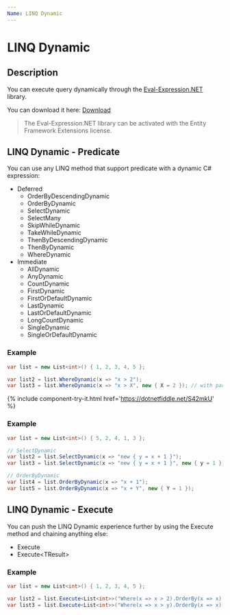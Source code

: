 ```yaml
---
Name: LINQ Dynamic
---
```


# LINQ Dynamic

## Description
You can execute query dynamically through the [Eval-Expression.NET](http://eval-expression.net/) library.

You can download it here: [Download](http://eval-expression.net/download)

> The Eval-Expression.NET library can be activated with the Entity Framework Extensions license. 

## LINQ Dynamic - Predicate
You can use any LINQ method that support predicate with a dynamic C# expression:

- Deferred
   - OrderByDescendingDynamic
   - OrderByDynamic
   - SelectDynamic
   - SelectMany
   - SkipWhileDynamic
   - TakeWhileDynamic
   - ThenByDescendingDynamic
   - ThenByDynamic
   - WhereDynamic
- Immediate
   - AllDynamic
   - AnyDynamic
   - CountDynamic
   - FirstDynamic
   - FirstOrDefaultDynamic
   - LastDynamic
   - LastOrDefaultDynamic
   - LongCountDynamic
   - SingleDynamic
   - SingleOrDefaultDynamic

### Example
```csharp
var list = new List<int>() { 1, 2, 3, 4, 5 };

var list2 = list.WhereDynamic(x => "x > 2");
var list3 = list.WhereDynamic(x => "x > X", new { X = 2 }); // with parameter
```
{% include component-try-it.html href='https://dotnetfiddle.net/S42mkU' %}

### Example
```csharp
var list = new List<int>() { 5, 2, 4, 1, 3 };

// SelectDynamic
var list2 = list.SelectDynamic(x => "new { y = x + 1 }");
var list3 = list.SelectDynamic(x => "new { y = x + 1 }", new { y = 1 });

// OrderByDynamic
var list4 = list.OrderByDynamic(x => "x + 1");
var list5 = list.OrderByDynamic(x => "x + Y", new { Y = 1 });
```

## LINQ Dynamic - Execute
You can push the LINQ Dynamic experience further by using the Execute method and chaining anything else:

- Execute
- Execute&lt;TResult&gt;

### Example
```csharp
var list = new List<int>() { 1, 2, 3, 4, 5 };

var list2 = list.Execute<List<int>>("Where(x => x > 2).OrderBy(x => x).ToList()");
var list3 = list.Execute<List<int>>("Where(x => x > y).OrderBy(x => x).ToList()", new { y = 2 });
```
